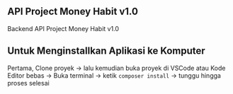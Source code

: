 ## API Project Money Habit v1.0
Backend API Project Money Habit v1.0

## Untuk Menginstallkan Aplikasi ke Komputer
Pertama, Clone proyek -> lalu kemudian buka proyek di VSCode atau Kode Editor bebas -> Buka terminal -> ketik `composer install` -> tunggu hingga proses selesai